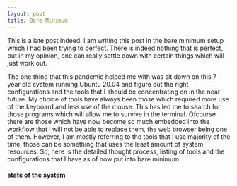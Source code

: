 ```yaml
---
layout: post
title: Bare Minimum
---
```


This is a late post indeed. I am writing this post in the bare minimum setup which I had been trying to perfect.
There is indeed nothing that is perfect, but in my opinion, one can really settle down with certain things which
will just work out.

The one thing that this pandemic helped me with was sit down on this 7 year old system running Ubuntu 20.04 and
figure out the right configurations and the tools that I should be concentrating on in the near future. My choice
of tools have always been those which required more use of the keyboard and less use of the mouse. This has led
me to search for those programs which will allow me to survive in the terminal. Ofcourse there are those which
have now become so much embedded into the workflow that I will not be able to replace them, the web browser being
one of them. However, I am mostly referring to the tools that I use majority of the time, those can be something
that uses the least amount of system resources. So, here is the detailed thought process, listing of tools and
the configurations that I have as of now put into bare minimum.

#### state of the system

